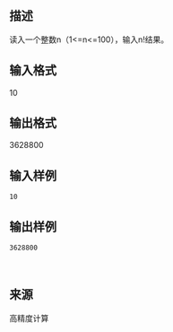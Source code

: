## 描述

读入一个整数n（1<=n<=100），输入n!结果。

## 输入格式

10

## 输出格式

3628800

## 输入样例

```plaintext
10
```

## 输出样例

```plaintext
3628800
```



 

## 来源

高精度计算

